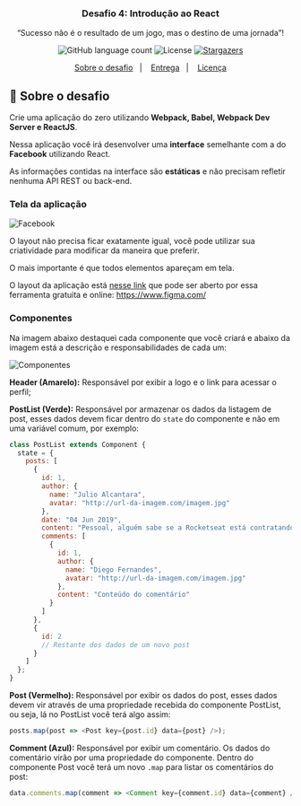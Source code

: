 <h3 align="center">
  Desafio 4: Introdução ao React
</h3>

<p align="center">“Sucesso não é o resultado de um jogo, mas o destino de uma jornada”!</blockquote>

<p align="center">
  <img alt="GitHub language count" src="https://img.shields.io/github/languages/count/rocketseat/bootcamp-gostack-desafio-04?color=%2304D361">

  <img alt="License" src="https://img.shields.io/badge/license-MIT-%2304D361">

  <a href="https://github.com/Rocketseat/bootcamp-gostack-desafio-04/stargazers">
    <img alt="Stargazers" src="https://img.shields.io/github/stars/rocketseat/bootcamp-gostack-desafio-04?style=social">
  </a>
</p>

<p align="center">
  <a href="#rocket-sobre-o-desafio">Sobre o desafio</a>&nbsp;&nbsp;&nbsp;|&nbsp;&nbsp;&nbsp;
  <a href="#-entrega">Entrega</a>&nbsp;&nbsp;&nbsp;|&nbsp;&nbsp;&nbsp;
  <a href="#memo-licença">Licença</a>
</p>

## :rocket: Sobre o desafio

Crie uma aplicação do zero utilizando **Webpack, Babel, Webpack Dev Server e ReactJS**.

Nessa aplicação você irá desenvolver uma **interface** semelhante com a do **Facebook** utilizando React.

As informações contidas na interface são **estáticas** e não precisam refletir nenhuma API REST ou back-end.

### Tela da aplicação

![Facebook](.github/facebook.png)

O layout não precisa ficar exatamente igual, você pode utilizar sua criatividade para modificar da maneira que preferir.

O mais importante é que todos elementos apareçam em tela.

O layout da aplicação está [nesse link](.github/layout.sketch) que pode ser aberto por essa ferramenta gratuita e online: https://www.figma.com/

### Componentes

Na imagem abaixo destaquei cada componente que você criará e abaixo da imagem está a descrição e responsabilidades de cada um:

![Componentes](.github/components.png)

**Header (Amarelo):** Responsável por exibir a logo e o link para acessar o perfil;

**PostList (Verde):** Responsável por armazenar os dados da listagem de post, esses dados devem ficar dentro do `state` do componente e não em uma variável comum, por exemplo:

```js
class PostList extends Component {
  state = {
    posts: [
      {
        id: 1,
        author: {
          name: "Julio Alcantara",
          avatar: "http://url-da-imagem.com/imagem.jpg"
        },
        date: "04 Jun 2019",
        content: "Pessoal, alguém sabe se a Rocketseat está contratando?",
        comments: [
          {
            id: 1,
            author: {
              name: "Diego Fernandes",
              avatar: "http://url-da-imagem.com/imagem.jpg"
            },
            content: "Conteúdo do comentário"
          }
        ]
      },
      {
        id: 2
        // Restante dos dados de um novo post
      }
    ]
  };
}
```

**Post (Vermelho):** Responsável por exibir os dados do post, esses dados devem vir através de uma propriedade recebida do componente PostList, ou seja, lá no PostList você terá algo assim:

```js
posts.map(post => <Post key={post.id} data={post} />);
```

**Comment (Azul):** Responsável por exibir um comentário. Os dados do comentário virão por uma propriedade do componente. Dentro do componente Post você terá um novo `.map` para listar os comentários do post:

```js
data.comments.map(comment => <Comment key={comment.id} data={comment} />);
```
